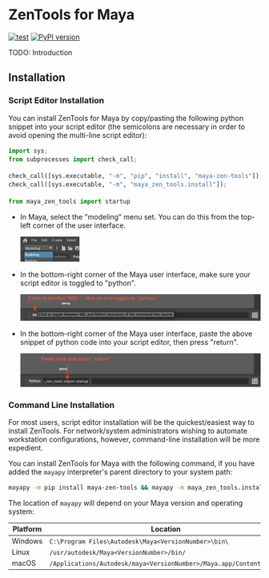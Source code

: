 # ZenTools for Maya

[![test](https://github.com/enorganic/maya-zen-tools/actions/workflows/test.yml/badge.svg?branch=main)](https://github.com/enorganic/maya-zen-tools/actions/workflows/test.yml)
[![PyPI version](https://badge.fury.io/py/maya-zen-tools.svg?icon=si%3Apython)](https://badge.fury.io/py/maya-zen-tools)

TODO: Introduction

## Installation

### Script Editor Installation

You can install ZenTools for Maya by copy/pasting the following python snippet
into your script editor (the semicolons are necessary in order to avoid
opening the multi-line script editor):

```python
import sys;
from subprocesses import check_call;

check_call([sys.executable, "-m", "pip", "install", "maya-zen-tools"]);
check_call([sys.executable, "-m", "maya_zen_tools.install"]);

from maya_zen_tools import startup
```

-   In Maya, select the "modeling" menu set. You can do this from the top-left
    corner of the user interface.

    <img alt="Modeling Menu Set" src="assets/images/install-modeling-menu-set.png" height="50px" />

-   In the bottom-right corner of the Maya user interface, make
    sure your script editor is toggled to "python".

    ![Modeling Menu Set](assets/images/install-script-editor-toggle.png)

-   In the bottom-right corner of the Maya user interface, paste the
    above snippet of python code into your script editor, then press "return".

    ![Modeling Menu Set](assets/images/install-script-editor-paste.png)

### Command Line Installation

For most users, script editor installation will be the quickest/easiest way
to install ZenTools. For network/system administrators wishing to automate
workstation configurations, however, command-line installation will be more
expedient.

You can install ZenTools for Maya with the following command, if you have added
the `mayapy` interpreter's parent directory to your system path:

```bash
mayapy -m pip install maya-zen-tools && mayapy -m maya_zen_tools.install
```

The location of `mayapy` will depend on your Maya version and operating system:

| Platform | Location                                                            |
|----------|---------------------------------------------------------------------|
| Windows  | `C:\Program Files\Autodesk\Maya<VersionNumber>\bin\`                |
| Linux    | `/usr/autodesk/Maya<VersionNumber>/bin/`                            |
| macOS    | `/Applications/Autodesk/maya<VersionNumber>/Maya.app/Contents/bin/` |
